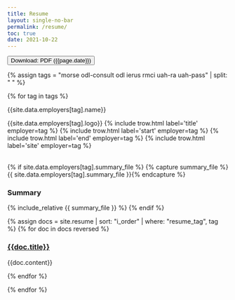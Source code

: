 ```yaml
---
title: Resume
layout: single-no-bar
permalink: /resume/
toc: true
date: 2021-10-22
---
```


<a href="/about/assets/pdf/{{page.date}}-resume.pdf" download="{{page.date}}-finney-resume.pdf">
  <button class="btn"><i class="fa fa-download"></i> Download: PDF ({{page.date}})</button>
</a>

{% assign tags = "morse odl-consult odl ierus rmci uah-ra uah-pass" | split: " " %}

{% for tag in tags %}

{{site.data.employers[tag].name}}

<div class="row">

<div class="left-col" markdown=1>

<table>
<colgroup>
<col width="30%" />
<col width="70%" />
</colgroup>
<thead>{{site.data.employers[tag].logo}}</thead>
<tbody>
{% include trow.html label='title' employer=tag %}
{% include trow.html label='start' employer=tag %}
{% include trow.html label='end' employer=tag %}
{% include trow.html label='site' employer=tag %}
</tbody>
</table>

</div>
<div class="right-col" markdown=1>

{% if site.data.employers[tag].summary_file %}
{% capture summary_file %}{{ site.data.employers[tag].summary_file }}{% endcapture %}

### Summary

{% include_relative {{ summary_file }} %}
{% endif %}

{% assign docs = site.resume | sort: "i_order" | where: "resume_tag", tag %}
{% for doc in docs reversed %}

### [{{doc.title}}]({{site.baseurl}}/{{doc.url}})

{{doc.content}}

{% endfor %}

</div>
</div>

{% endfor %}
